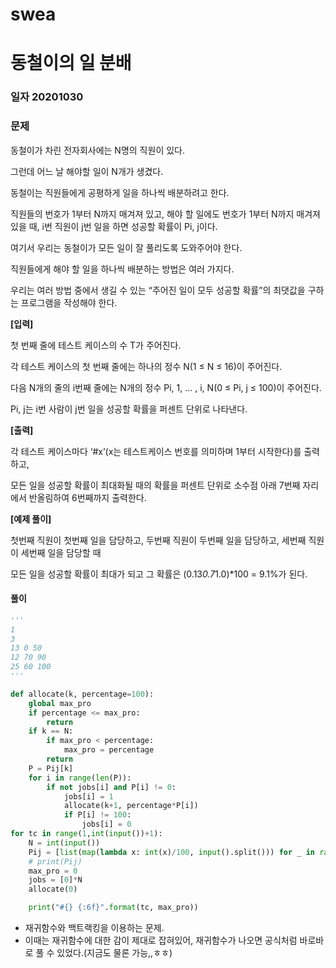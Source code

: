 # swea

# 동철이의 일 분배

### 일자 20201030

### 문제

동철이가 차린 전자회사에는 N명의 직원이 있다.

그런데 어느 날 해야할 일이 N개가 생겼다.

동철이는 직원들에게 공평하게 일을 하나씩 배분하려고 한다.

직원들의 번호가 1부터 N까지 매겨져 있고, 해야 할 일에도 번호가 1부터 N까지 매겨져 있을 때, i번 직원이 j번 일을 하면 성공할 확률이 Pi, j이다.

여기서 우리는 동철이가 모든 일이 잘 풀리도록 도와주어야 한다.

직원들에게 해야 할 일을 하나씩 배분하는 방법은 여러 가지다.

우리는 여러 방법 중에서 생길 수 있는 “주어진 일이 모두 성공할 확률”의 최댓값을 구하는 프로그램을 작성해야 한다.


**[입력]**

첫 번째 줄에 테스트 케이스의 수 T가 주어진다.

각 테스트 케이스의 첫 번째 줄에는 하나의 정수 N(1 ≤ N ≤ 16)이 주어진다.

다음 N개의 줄의 i번째 줄에는 N개의 정수 Pi, 1, … , i, N(0 ≤ Pi, j ≤ 100)이 주어진다.

Pi, j는 i번 사람이 j번 일을 성공할 확률을 퍼센트 단위로 나타낸다.


**[출력]**

각 테스트 케이스마다 ‘#x’(x는 테스트케이스 번호를 의미하며 1부터 시작한다)를 출력하고,

모든 일을 성공할 확률이 최대화될 때의 확률을 퍼센트 단위로 소수점 아래 7번째 자리에서 반올림하여 6번째까지 출력한다.


**[예제 풀이]**

첫번째 직원이 첫번째 일을 담당하고, 두번째 직원이 두번째 일을 담당하고, 세번째 직원이 세번째 일을 담당할 때

모든 일을 성공할 확률이 최대가 되고 그 확률은 (0.13*0.7*1.0)*100 = 9.1%가 된다.

#### 풀이

```python
'''
1
3
13 0 50
12 70 90
25 60 100
'''

def allocate(k, percentage=100):
    global max_pro
    if percentage <= max_pro:
        return
    if k == N:
        if max_pro < percentage:
            max_pro = percentage
        return
    P = Pij[k]
    for i in range(len(P)):
        if not jobs[i] and P[i] != 0:
            jobs[i] = 1
            allocate(k+1, percentage*P[i])
            if P[i] != 100:
                jobs[i] = 0
for tc in range(1,int(input())+1):
    N = int(input())
    Pij = [list(map(lambda x: int(x)/100, input().split())) for _ in range(N)]
    # print(Pij)
    max_pro = 0
    jobs = [0]*N
    allocate(0)

    print("#{} {:6f}".format(tc, max_pro))
```

- 재귀함수와 백트랙킹을 이용하는 문제.
- 이때는 재귀함수에 대한 감이 제대로 잡혀있어, 재귀함수가 나오면 공식처럼 바로바로 풀 수 있었다.(지금도 물론 가능,,ㅎㅎ)